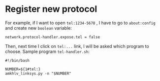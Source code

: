 
Register new protocol
=====================

For example, if I want to open `tel:1234-5678` , I have to go to `about:config` and create new `boolean` variable:

    network.protocol-handler.expose.tel = false

Then, next time I click on `tel:...` link, I will be asked which program to choose. Sample program `tel-handler.sh`:

    #!/bin/bash

    NUMBER=${1#tel:}
    amkhlv_linksys.py -n "$NUMBER"

    

